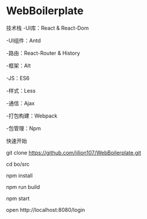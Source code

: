 # WebBoilerplate

技术栈
-UI库：React & React-Dom  

-UI组件：Antd  

-路由：React-Router & History  

-框架：Alt  

-JS：ES6  

-样式：Less  

-通信：Ajax  

-打包构建：Webpack  

-包管理：Npm  

    
    
  
快速开始  

git clone https://github.com/jilion107/WebBoilerplate.git  

cd bo/src  

npm install  

npm run build  

npm start  

open http://localhost:8080/login  
